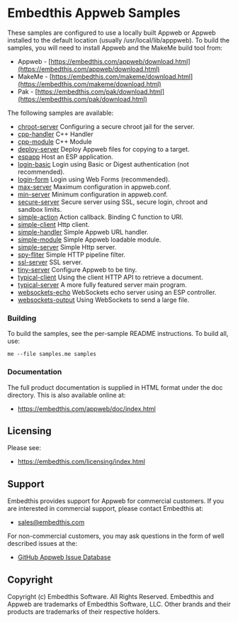 Embedthis Appweb Samples
===

These samples are configured to use a locally built Appweb or Appweb installed to the default location
(usually /usr/local/lib/apppweb). To build the samples, you will need to install Appweb and the MakeMe build tool from:

* Appweb - [https://embedthis.com/appweb/download.html](https://embedthis.com/appweb/download.html)
* MakeMe - [https://embedthis.com/makeme/download.html](https://embedthis.com/makeme/download.html)
* Pak - [https://embedthis.com/pak/download.html](https://embedthis.com/pak/download.html)

The following samples are available:

* [chroot-server](chroot-server/README.md)          Configuring a secure chroot jail for the server.
* [cpp-handler](cpp-handler/README.md)              C++ Handler
* [cpp-module](cpp-module/README.md)                C++ Module
* [deploy-server](deploy-server/README.md)          Deploy Appweb files for copying to a target.
* [espapp](espapp/README.md)                        Host an ESP application.
* [login-basic](login-basic/README.md)              Login using Basic or Digest authentication (not recommended).
* [login-form](login-form/README.md)                Login using Web Forms (recommended).
* [max-server](max-server/README.md)                Maximum configuration in appweb.conf.
* [min-server](min-server/README.md)                Minimum configuration in appweb.conf.
* [secure-server](secure-server/README.md)          Secure server using SSL, secure login, chroot and sandbox limits.
* [simple-action](simple-action/README.md)          Action callback. Binding C function to URI.
* [simple-client](simple-client/README.md)          Http client.
* [simple-handler](simple-handler/README.md)        Simple Appweb URL handler.
* [simple-module](simple-module/README.md)          Simple Appweb loadable module.
* [simple-server](simple-server/README.md)          Simple Http server.
* [spy-fliter](spy-filter/README.md)                Simple HTTP pipeline filter.
* [ssl-server](ssl-server/README.md)                SSL server.
* [tiny-server](tiny-server/README.md)              Configure Appweb to be tiny.
* [typical-client](typical-client/README.md)        Using the client HTTP API to retrieve a document.
* [typical-server](typical-server/README.md)        A more fully featured server main program.
* [websockets-echo](websockets-echo/README.md)      WebSockets echo server using an ESP controller.
* [websockets-output](websockets-output/README.md)  Using WebSockets to send a large file.

### Building

To build the samples, see the per-sample README instructions.
To build all, use:

    me --file samples.me samples

### Documentation

The full product documentation is supplied in HTML format under the doc directory. This is also available online at:

* https://embedthis.com/appweb/doc/index.html

Licensing
---

Please see: 

* https://embedthis.com/licensing/index.html


Support
---
Embedthis provides support for Appweb for commercial customers. If you are interested in commercial support, 
please contact Embedthis at:

* sales@embedthis.com

For non-commercial customers, you may ask questions in the form of well described issues at the:

* [GitHub Appweb Issue Database](http://github.com/embedthis/appweb/issues)


Copyright
---

Copyright (c) Embedthis Software. All Rights Reserved. Embedthis and Appweb are trademarks of 
Embedthis Software, LLC. Other brands and their products are trademarks of their respective holders.
